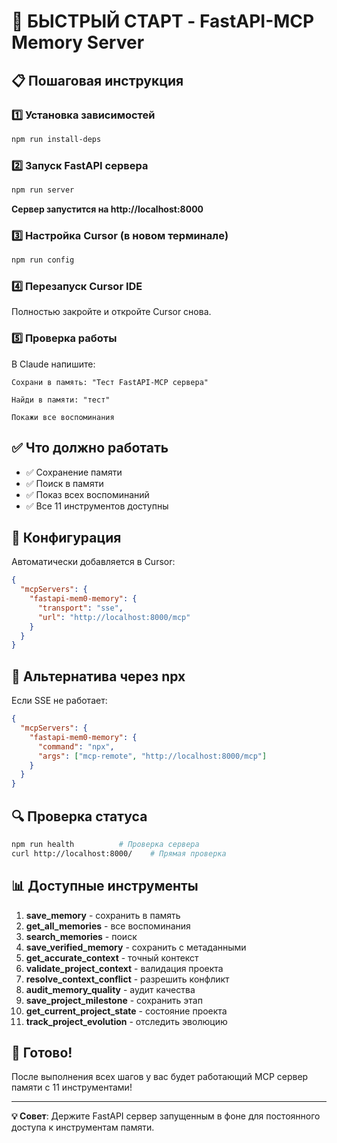 # 🚀 БЫСТРЫЙ СТАРТ - FastAPI-MCP Memory Server

## 📋 Пошаговая инструкция

### 1️⃣ Установка зависимостей

```bash
npm run install-deps
```

### 2️⃣ Запуск FastAPI сервера

```bash
npm run server
```

**Сервер запустится на http://localhost:8000**

### 3️⃣ Настройка Cursor (в новом терминале)

```bash
npm run config
```

### 4️⃣ Перезапуск Cursor IDE

Полностью закройте и откройте Cursor снова.

### 5️⃣ Проверка работы

В Claude напишите:

```
Сохрани в память: "Тест FastAPI-MCP сервера"
```

```
Найди в памяти: "тест"
```

```
Покажи все воспоминания
```

## ✅ Что должно работать

- ✅ Сохранение памяти
- ✅ Поиск в памяти  
- ✅ Показ всех воспоминаний
- ✅ Все 11 инструментов доступны

## 🔧 Конфигурация

Автоматически добавляется в Cursor:

```json
{
  "mcpServers": {
    "fastapi-mem0-memory": {
      "transport": "sse",
      "url": "http://localhost:8000/mcp"
    }
  }
}
```

## 🚨 Альтернатива через npx

Если SSE не работает:

```json
{
  "mcpServers": {
    "fastapi-mem0-memory": {
      "command": "npx", 
      "args": ["mcp-remote", "http://localhost:8000/mcp"]
    }
  }
}
```

## 🔍 Проверка статуса

```bash
npm run health          # Проверка сервера
curl http://localhost:8000/    # Прямая проверка
```

## 📊 Доступные инструменты

1. **save_memory** - сохранить в память
2. **get_all_memories** - все воспоминания  
3. **search_memories** - поиск
4. **save_verified_memory** - сохранить с метаданными
5. **get_accurate_context** - точный контекст
6. **validate_project_context** - валидация проекта
7. **resolve_context_conflict** - разрешить конфликт  
8. **audit_memory_quality** - аудит качества
9. **save_project_milestone** - сохранить этап
10. **get_current_project_state** - состояние проекта
11. **track_project_evolution** - отследить эволюцию

## 🎯 Готово!

После выполнения всех шагов у вас будет работающий MCP сервер памяти с 11 инструментами!

---

**💡 Совет**: Держите FastAPI сервер запущенным в фоне для постоянного доступа к инструментам памяти. 